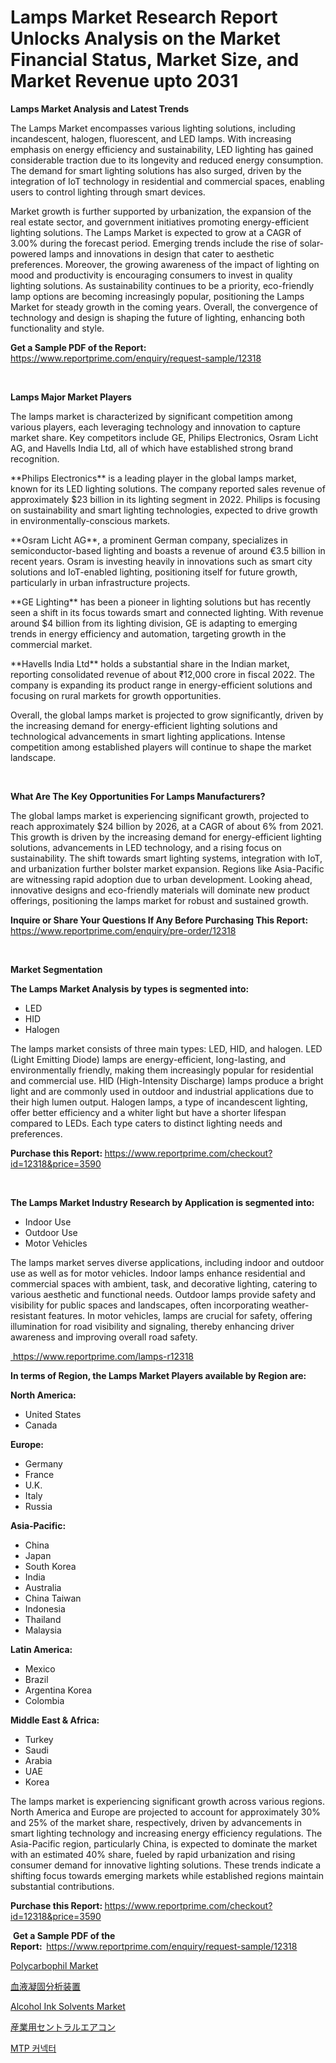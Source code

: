 <p><h1>Lamps Market Research Report Unlocks Analysis on the Market Financial Status, Market Size, and Market Revenue upto 2031</h1></p><p><strong>Lamps Market Analysis and Latest Trends</strong></p>
<p><p>The Lamps Market encompasses various lighting solutions, including incandescent, halogen, fluorescent, and LED lamps. With increasing emphasis on energy efficiency and sustainability, LED lighting has gained considerable traction due to its longevity and reduced energy consumption. The demand for smart lighting solutions has also surged, driven by the integration of IoT technology in residential and commercial spaces, enabling users to control lighting through smart devices.</p><p>Market growth is further supported by urbanization, the expansion of the real estate sector, and government initiatives promoting energy-efficient lighting solutions. The Lamps Market is expected to grow at a CAGR of 3.00% during the forecast period. Emerging trends include the rise of solar-powered lamps and innovations in design that cater to aesthetic preferences. Moreover, the growing awareness of the impact of lighting on mood and productivity is encouraging consumers to invest in quality lighting solutions. As sustainability continues to be a priority, eco-friendly lamp options are becoming increasingly popular, positioning the Lamps Market for steady growth in the coming years. Overall, the convergence of technology and design is shaping the future of lighting, enhancing both functionality and style.</p></p>
<p><strong>Get a Sample PDF of the Report:&nbsp;</strong> <a href="https://www.reportprime.com/enquiry/request-sample/12318">https://www.reportprime.com/enquiry/request-sample/12318</a></p>
<p>&nbsp;</p>
<p><strong>Lamps Major Market Players</strong></p>
<p><p>The lamps market is characterized by significant competition among various players, each leveraging technology and innovation to capture market share. Key competitors include GE, Philips Electronics, Osram Licht AG, and Havells India Ltd, all of which have established strong brand recognition.</p><p>**Philips Electronics** is a leading player in the global lamps market, known for its LED lighting solutions. The company reported sales revenue of approximately $23 billion in its lighting segment in 2022. Philips is focusing on sustainability and smart lighting technologies, expected to drive growth in environmentally-conscious markets.</p><p>**Osram Licht AG**, a prominent German company, specializes in semiconductor-based lighting and boasts a revenue of around €3.5 billion in recent years. Osram is investing heavily in innovations such as smart city solutions and IoT-enabled lighting, positioning itself for future growth, particularly in urban infrastructure projects.</p><p>**GE Lighting** has been a pioneer in lighting solutions but has recently seen a shift in its focus towards smart and connected lighting. With revenue around $4 billion from its lighting division, GE is adapting to emerging trends in energy efficiency and automation, targeting growth in the commercial market.</p><p>**Havells India Ltd** holds a substantial share in the Indian market, reporting consolidated revenue of about ₹12,000 crore in fiscal 2022. The company is expanding its product range in energy-efficient solutions and focusing on rural markets for growth opportunities.</p><p>Overall, the global lamps market is projected to grow significantly, driven by the increasing demand for energy-efficient lighting solutions and technological advancements in smart lighting applications. Intense competition among established players will continue to shape the market landscape.</p></p>
<p>&nbsp;</p>
<p><strong>What Are The Key Opportunities For Lamps Manufacturers?</strong></p>
<p><p>The global lamps market is experiencing significant growth, projected to reach approximately $24 billion by 2026, at a CAGR of about 6% from 2021. This growth is driven by the increasing demand for energy-efficient lighting solutions, advancements in LED technology, and a rising focus on sustainability. The shift towards smart lighting systems, integration with IoT, and urbanization further bolster market expansion. Regions like Asia-Pacific are witnessing rapid adoption due to urban development. Looking ahead, innovative designs and eco-friendly materials will dominate new product offerings, positioning the lamps market for robust and sustained growth.</p></p>
<p><strong>Inquire or Share Your Questions If Any Before Purchasing This Report:</strong> <a href="https://www.reportprime.com/enquiry/pre-order/12318">https://www.reportprime.com/enquiry/pre-order/12318</a></p>
<p>&nbsp;</p>
<p><strong>Market Segmentation</strong></p>
<p><strong>The Lamps Market Analysis by types is segmented into:</strong></p>
<p><ul><li>LED</li><li>HID</li><li>Halogen</li></ul></p>
<p><p>The lamps market consists of three main types: LED, HID, and halogen. LED (Light Emitting Diode) lamps are energy-efficient, long-lasting, and environmentally friendly, making them increasingly popular for residential and commercial use. HID (High-Intensity Discharge) lamps produce a bright light and are commonly used in outdoor and industrial applications due to their high lumen output. Halogen lamps, a type of incandescent lighting, offer better efficiency and a whiter light but have a shorter lifespan compared to LEDs. Each type caters to distinct lighting needs and preferences.</p></p>
<p><strong>Purchase this Report:&nbsp;</strong><a href="https://www.reportprime.com/checkout?id=12318&price=3590">https://www.reportprime.com/checkout?id=12318&price=3590</a></p>
<p>&nbsp;</p>
<p><strong>The Lamps Market Industry Research by Application is segmented into:</strong></p>
<p><ul><li>Indoor Use</li><li>Outdoor Use</li><li>Motor Vehicles</li></ul></p>
<p><p>The lamps market serves diverse applications, including indoor and outdoor use as well as for motor vehicles. Indoor lamps enhance residential and commercial spaces with ambient, task, and decorative lighting, catering to various aesthetic and functional needs. Outdoor lamps provide safety and visibility for public spaces and landscapes, often incorporating weather-resistant features. In motor vehicles, lamps are crucial for safety, offering illumination for road visibility and signaling, thereby enhancing driver awareness and improving overall road safety.</p></p>
<p><a href="https://www.reportprime.com/lamps-r12318">&nbsp;https://www.reportprime.com/lamps-r12318</a></p>
<p><strong>In terms of Region, the Lamps Market Players available by Region are:</strong></p>
<p>
    <p> <strong> North America: </strong>
        <ul>
            <li>United States</li>
            <li>Canada</li>
        </ul>
        </p> 
    <p> <strong> Europe: </strong>
        <ul>
            <li>Germany</li>
            <li>France</li>
            <li>U.K.</li>
            <li>Italy</li>
            <li>Russia</li>
        </ul>
        </p> 
    <p> <strong> Asia-Pacific: </strong>
        <ul>
            <li>China</li>
            <li>Japan</li>
            <li>South Korea</li>
            <li>India</li>
            <li>Australia</li>
            <li>China Taiwan</li>
            <li>Indonesia</li>
            <li>Thailand</li>
            <li>Malaysia</li>
        </ul>
        </p> 
    <p> <strong> Latin America: </strong>
        <ul>
            <li>Mexico</li>
            <li>Brazil</li>
            <li>Argentina Korea</li>
            <li>Colombia</li>
        </ul>
        </p> 
    <p> <strong> Middle East & Africa: </strong>
        <ul>
            <li>Turkey</li>
            <li>Saudi</li>
            <li>Arabia</li>
            <li>UAE</li>
            <li>Korea</li>
        </ul>
    </p>
    </p>
<p><p>The lamps market is experiencing significant growth across various regions. North America and Europe are projected to account for approximately 30% and 25% of the market share, respectively, driven by advancements in smart lighting technology and increasing energy efficiency regulations. The Asia-Pacific region, particularly China, is expected to dominate the market with an estimated 40% share, fueled by rapid urbanization and rising consumer demand for innovative lighting solutions. These trends indicate a shifting focus towards emerging markets while established regions maintain substantial contributions.</p></p>
<p><strong>Purchase this Report: </strong><a href="https://www.reportprime.com/checkout?id=12318&price=3590">https://www.reportprime.com/checkout?id=12318&price=3590</a></p>
<p>&nbsp;<strong>Get a Sample PDF of the Report:&nbsp;&nbsp;</strong><a href="https://www.reportprime.com/enquiry/request-sample/12318">https://www.reportprime.com/enquiry/request-sample/12318</a></p>
<p><strong></strong></p>
<p><p><a href="https://medium.com/@kaceyrath00/polycarbophil-market-emerging-trends-and-future-prospects-for-period-from-2024-to-2031-33678eab76fe">Polycarbophil Market</a></p><p><a href="https://medium.com/@adalineconnelly2023/%E8%A1%80%E6%B6%B2%E5%87%9D%E5%9B%BA%E5%88%86%E6%9E%90%E8%A3%85%E7%BD%AE%E3%81%AE%E5%B8%82%E5%A0%B4%E4%BA%88%E6%B8%AC-%E5%B8%82%E5%A0%B4%E5%8B%95%E5%90%91-%E5%BD%B1%E9%9F%BF%E5%88%86%E6%9E%90-2024%E5%B9%B4-2031%E5%B9%B4-0f325eefcabd">血液凝固分析装置</a></p><p><a href="https://issuu.com/reportprime-2/docs/alcohol-ink-solvents-market-size-20_049c83f8a06967">Alcohol Ink Solvents Market</a></p><p><a href="https://medium.com/@maudabbott7/%E7%94%A3%E6%A5%AD%E7%94%A8%E4%B8%AD%E5%A4%AE%E7%A9%BA%E8%AA%BF%E6%A9%9F%E5%99%A8%E5%B8%82%E5%A0%B4%E3%81%AE%E8%A6%8F%E6%A8%A1-%E5%B8%82%E5%A0%B4%E3%82%BB%E3%82%B0%E3%83%A1%E3%83%B3%E3%83%86%E3%83%BC%E3%82%B7%E3%83%A7%E3%83%B3-%E5%B8%82%E5%A0%B4%E5%8B%95%E5%90%91-%E6%88%90%E9%95%B7%E5%88%86%E6%9E%90%E4%BA%88%E6%B8%AC%E3%81%AF2031%E5%B9%B4%E3%81%BE%E3%81%A7%E7%B6%9A%E3%81%8F-3838d48846e4">産業用セントラルエアコン</a></p><p><a href="https://medium.com/@kavonhansen21/mtp-%EC%BB%A4%EB%84%A5%ED%84%B0-%EC%8B%9C%EC%9E%A5%EC%9D%98-%EC%8B%A0%ED%9D%A5-%EB%8F%99%ED%96%A5-2024%EB%85%84%EB%B6%80%ED%84%B0-2031%EB%85%84%EA%B9%8C%EC%A7%80%EC%9D%98-%EA%B8%80%EB%A1%9C%EB%B2%8C-%EC%A0%84%EB%A7%9D%EA%B3%BC-%EB%AF%B8%EB%9E%98-%EC%A0%84%EB%A7%9D-dca1a1eb3c10">MTP 커넥터</a></p></p>